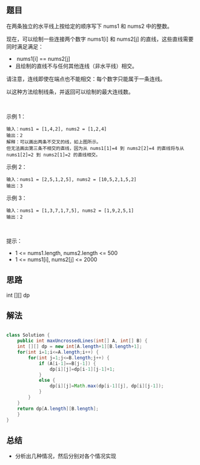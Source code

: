 

## 题目

在两条独立的水平线上按给定的顺序写下 nums1 和 nums2 中的整数。

现在，可以绘制一些连接两个数字 nums1[i] 和 nums2[j] 的直线，这些直线需要同时满足满足：

-  nums1[i] == nums2[j]
- 且绘制的直线不与任何其他连线（非水平线）相交。

请注意，连线即使在端点也不能相交：每个数字只能属于一条连线。

以这种方法绘制线条，并返回可以绘制的最大连线数。

 

示例 1：


    输入：nums1 = [1,4,2], nums2 = [1,2,4]
    输出：2
    解释：可以画出两条不交叉的线，如上图所示。 
    但无法画出第三条不相交的直线，因为从 nums1[1]=4 到 nums2[2]=4 的直线将与从 nums1[2]=2 到 nums2[1]=2 的直线相交。
示例 2：

    输入：nums1 = [2,5,1,2,5], nums2 = [10,5,2,1,5,2]
    输出：3
示例 3：

    输入：nums1 = [1,3,7,1,7,5], nums2 = [1,9,2,5,1]
    输出：2
 

提示：

- 1 <= nums1.length, nums2.length <= 500
- 1 <= nums1[i], nums2[j] <= 2000


## 思路

int [][] dp

## 解法
```java

class Solution {
    public int maxUncrossedLines(int[] A, int[] B) {
  	int [][] dp = new int[A.length+1][B.length+1];
  	for(int i=1;i<=A.length;i++) {
  		for(int j=1;j<=B.length;j++) {
  			if (A[i-1]==B[j-1]) {
  				dp[i][j]=dp[i-1][j-1]+1;
  			}
  			else {
  				dp[i][j]=Math.max(dp[i-1][j], dp[i][j-1]);
  			}
  		}
  	}
  	return dp[A.length][B.length];
    }
}
```

## 总结

- 分析出几种情况，然后分别对各个情况实现 
